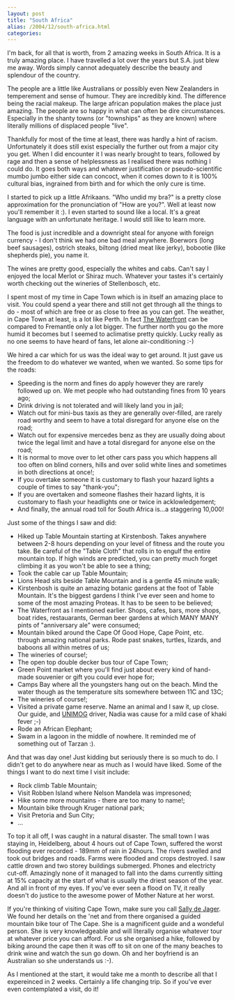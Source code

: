 ```yaml
---
layout: post
title: "South Africa"
alias: /2004/12/south-africa.html
categories:
---
```

I'm back, for all that is worth, from 2 amazing weeks in South Africa. It is a truly amazing place. I have travelled a lot over the years but S.A. just blew me away. Words simply cannot adequately describe the beauty and splendour of the country.

The people are a little like Australians or possibly even New Zealanders in temperement and sense of humour. They are incredibly kind. The difference being the racial makeup. The large african population makes the place just amazing. The people are so happy in what can often be dire circumstances. Especially in the shanty towns (or "townships" as they are known) where literally millions of displaced people "live".

Thankfully for most of the time at least, there was hardly a hint of racism. Unfortunately it does still exist especially the further out from a major city you get. When I did encounter it I was nearly brought to tears, followed by rage and then a sense of helplessness as I realised there was nothing I could do. It goes both ways and whatever justification or pseudo-scientific mumbo jumbo either side can concoct, when it comes down to it is 100% cultural bias, ingrained from birth and for which the only cure is time.

I started to pick up a little Afrikaans. "Who undid my bra?" is a pretty close approximation for the pronunciation of "How are you?". Well at least now you'll remember it :). I even started to sound like a local. It's a great language with an unfortunate heritage. I would still like to learn more.

The food is just incredible and a downright steal for anyone with foreign currency - I don't think we had one bad meal anywhere. Boerwors (long beef sausages), ostrich steaks, biltong (dried meat like jerky), bobootie (like shepherds pie), you name it.

The wines are pretty good, especially the whites and cabs. Can't say I enjoyed the local Merlot or Shiraz much. Whatever your tastes it's certainly worth checking out the wineries of Stellenbosch, etc.

I spent most of my time in Cape Town which is in itself an amazing place to visit. You could spend a year there and still not get through all the things to do - most of which are free or as close to free as you can get. The weather, in Cape Town at least, is a lot like Perth. In fact [The Waterfront](http://www.capetown-waterfront.com/) can be compared to Fremantle only a lot bigger. The further north you go the more humid it becomes but I seemed to aclimatise pretty quickly. Lucky really as no one seems to have heard of fans, let alone air-conditioning :-)

We hired a car which for us was the ideal way to get around. It just gave us the freedom to do whatever we wanted, when we wanted. So some tips for the roads:
* Speeding is the norm and fines do apply however they are rarely followed up on. We met people who had outstanding fines from 10 years ago;
* Drink driving is not tolerated and will likely land you in jail;
* Watch out for mini-bus taxis as they are generally over-filled, are rarely road worthy and seem to have a total disregard for anyone else on the road;
* Watch out for expensive mercedes benz as they are usually doing about twice the legal limit and have a total disregard for anyone else on the road;
* It is normal to move over to let other cars pass you which happens all too often on blind corners, hills and over solid white lines and sometimes in both directions at once!;
* If you overtake someone it is customary to flash your hazard lights a couple of times to say "thank-you";
* If you are overtaken and someone flashes their hazard lights, it is customary to flash your headlights one or twice in acklowledgement;
* And finally, the annual road toll for South Africa is...a staggering 10,000!

Just some of the things I saw and did:
* Hiked up Table Mountain starting at Kirstenbosh. Takes anywhere between 2-8 hours depending on your level of fitness and the route you take. Be careful of the "Table Cloth" that rolls in to engulf the entire mountain top. If high winds are predicted, you can pretty much forget climbing it as you won't be able to see a thing;
* Took the cable car up Table Mountain;
* Lions Head sits beside Table Mountain and is a gentle 45 minute walk;
* Kirstenbosh is quite an amazing botanic gardens at the foot of Table Mountain. It's the biggest gardens I think I've ever seen and home to some of the most amazing Proteas. It has to be seen to be believed;
* The Waterfront as I mentioned earlier. Shops, cafes, bars, more shops, boat rides, restauarants, German beer gardens at which MANY MANY pints of "anniversary ale" were consumed;
* Mountain biked around the Cape Of Good Hope, Cape Point, etc. through amazing national parks. Rode past snakes, turtles, lizards, and baboons all within metres of us;
* The wineries of course!;
* The open top double decker bus tour of Cape Town;
* Green Point market where you'll find just about every kind of hand-made souvenier or gift you could ever hope for;
* Camps Bay where all the youngsters hang out on the beach. Mind the water though as the temperature sits somewhere between 11C and 13C;
* The wineries of course!;
* Visited a private game reserve. Name an animal and I saw it, up close. Our guide, and [UNIMOG](http://www.unimog.net/articles/schramm/) driver, Nadia was cause for a mild case of khaki fever ;-)
* Rode an African Elephant;
* Swam in a lagoon in the middle of nowhere. It reminded me of something out of Tarzan :).

And that was day one! Just kidding but seriously there is so much to do. I didn't get to do anywhere near as much as I would have liked. Some of the things I want to do next time I visit include:
* Rock climb Table Mountain;
* Visit Robben Island where Nelson Mandela was impresoned;
* Hike some more mountains - there are too many to name!;
* Mountain bike through Kruger national park;
* Visit Pretoria and Sun City;
* ...

To top it all off, I was caught in a natural disaster. The small town I was staying in, Heidelberg, about 4 hours out of Cape Town, suffered the worst flooding ever recorded - 189mm of rain in 24hours. The rivers swelled and took out bridges and roads. Farms were flooded and crops destroyed. I saw cattle drown and two storey buildings submerged. Phones and electricty cut-off. Amazingly none of it managed to fall into the dams currently sitting at 15% capacity at the start of what is usually the driest season of the year. And all in front of my eyes. If you've ever seen a flood on TV, it really doesn't do justice to the awesome power of Mother Nature at her worst.

If you're thinking of visiting Cape Town, make sure you call [Sally de Jager](http://www.withoutlimits.co.za). We found her details on the 'net and from there organised a guided mountain bike tour of The Cape. She is a magnificent guide and a wondeful person. She is very knowledgeable and will literally organise whatever tour at whatever price you can afford. For us she organised a hike, followed by biking around the cape then it was off to sit on one of the many beaches to drink wine and watch the sun go down. Oh and her boyfriend is an Australian so she understands us :-).

As I mentioned at the start, it would take me a month to describe all that I expereinced in 2 weeks. Certainly a life changing trip. So if you've ever even contemplated a visit, do it!
